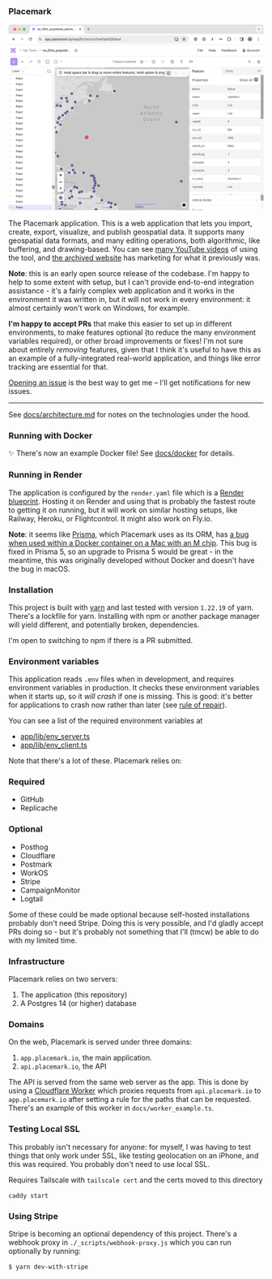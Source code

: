 ### Placemark

![Placemark screenshot](./.github/screenshot.png)

The Placemark application. This is a web application that lets you
import, create, export, visualize, and publish geospatial data. It supports
many geospatial data formats, and many editing operations, both
algorithmic, like buffering, and drawing-based. You can see
[many YouTube videos](https://www.youtube.com/@_tmcw/videos) of using
the tool, and [the archived website](https://www.placemark.io/)
has marketing for what it previously was.

**Note**: this is an early open source release of the codebase. I'm happy
to help to some extent with setup, but I can't provide end-to-end
integration assistance - it's a fairly complex web application and
it works in the environment it was written in, but it will not work
in every environment: it almost certainly won't work on Windows,
for example.

**I'm happy to accept PRs** that make this easier to set up in different
environments, to make features optional (to reduce the many environment variables
required),
or other broad improvements or fixes! I'm not sure about entirely
_removing_ features, given that I think it's useful to have this
as an example of a fully-integrated real-world application, and things
like error tracking are essential for that.

[Opening an issue](https://github.com/placemark/placemark-oss/issues) is
the best way to get me – I'll get notifications for new issues.

---

See [docs/architecture.md](./docs/architecture.md) for notes on
the technologies under the hood.

### Running with Docker

✨ There's now an example Docker file! See [docs/docker](https://github.com/placemark/placemark/blob/main/docs/docker.md) for details.

### Running in Render

The application is configured by the `render.yaml` file which is
a [Render blueprint](https://render.com/docs/blueprint-spec). Hosting
it on Render and using that is probably the fastest route to getting
it on running, but it will work on similar hosting setups, like
Railway, Heroku, or Flightcontrol. It might also work on Fly.io.

**Note**: it seems like [Prisma](https://github.com/prisma/prisma), which
Placemark uses as its ORM, has [a bug when used within a Docker container on a Mac with an M chip](https://github.com/prisma/prisma/issues/19743).
This bug is fixed in Prisma 5, so an upgrade to Prisma 5 would be great - in the
meantime, this was originally developed without Docker and doesn't
have the bug in macOS.

### Installation

This project is built with [yarn](https://github.com/yarnpkg/yarn)
and last tested with version `1.22.19` of yarn. There's a lockfile
for yarn. Installing with npm or another package manager will yield
different, and potentially broken, dependencies.

I'm open to switching to npm if there is a PR submitted.

### Environment variables

This application reads `.env` files when in development, and requires
environment variables in production. It checks these environment variables
when it starts up, so it _will crash_ if one is missing. This is good:
it's better for applications to crash now rather than later (see [rule of repair](http://www.catb.org/~esr/writings/taoup/html/ch01s06.html)).

You can see a list of the required environment variables at

- [app/lib/env_server.ts](./app/lib/env_server.ts)
- [app/lib/env_client.ts](./app/lib/env_client.ts)

Note that there's a lot of these. Placemark relies on:

### Required

- GitHub
- Replicache

### Optional

- Posthog
- Cloudflare
- Postmark
- WorkOS
- Stripe
- CampaignMonitor
- Logtail

Some of these could be made optional because self-hosted installations
probably don't need Stripe. Doing this is very possible, and I'd gladly
accept PRs doing so - but it's probably not something that I'll (tmcw)
be able to do with my limited time.

### Infrastructure

Placemark relies on two servers:

1. The application (this repository)
2. A Postgres 14 (or higher) database

### Domains

On the web, Placemark is served under three domains:

1. `app.placemark.io`, the main application.
2. `api.placemark.io`, the API

The API is served from the same web server as the app. This is done
by using a [Cloudflare Worker](https://workers.cloudflare.com/)
which proxies requests from `api.placemark.io` to `app.placemark.io`
after setting a rule for the paths that can be requested. There's
an example of this worker in `docs/worker_example.ts`.

### Testing Local SSL

This probably isn't necessary for anyone: for myself, I was having
to test things that only work under SSL, like testing geolocation on
an iPhone, and this was required. You probably don't need to use
local SSL.

Requires Tailscale with `tailscale cert` and the certs moved
to this directory

```
caddy start
```

### Using Stripe

Stripe is becoming an optional dependency of this project. There's a webhook
proxy in `./_scripts/webhook-proxy.js` which you can run optionally by running:

```sh
$ yarn dev-with-stripe
```
